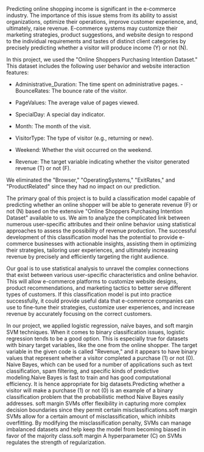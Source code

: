Predicting online shopping income is significant in the e-commerce industry. The importance of this issue stems from its ability to assist organizations, optimize their operations, improve customer experience, and, ultimately, raise revenue. E-commerce systems may customize their marketing strategies, product suggestions, and website design to respond to the individual requirements and tastes of distinct client categories by precisely predicting whether a visitor will produce income (Y) or not (N).


In this project, we  used the "Online Shoppers Purchasing Intention Dataset." This dataset includes the following user behavior and website interaction features:

- Administrative_Duration: The time spent on administrative pages. - BounceRates: The bounce rate of the visitor.
- PageValues: The average value of pages viewed.
- SpecialDay: A special day indicator.

- Month: The month of the visit.
- VisitorType: The type of visitor (e.g., returning or new).
- Weekend: Whether the visit occurred on the weekend.
- Revenue: The target variable indicating whether the visitor generated revenue (T) or not (F).



We eliminated the "Browser," "OperatingSystems," "ExitRates," and "ProductRelated" since they had no impact on our prediction.



The primary goal of this project is to build a classification model capable of predicting whether an online shopper will be able to generate revenue (F) or not (N) based on the extensive "Online Shoppers Purchasing Intention Dataset" available to us. We aim to analyze the complicated link between numerous user-specific attributes and their online behavior using statistical approaches to assess the possibility of revenue production. The successful development of this classification model has the potential to provide e-commerce businesses with actionable insights, assisting them in optimizing their strategies, tailoring user experiences, and ultimately increasing revenue by precisely and efficiently targeting the right audience.



Our goal is to use statistical analysis to unravel the complex connections that exist between various user-specific characteristics and online behavior. This will allow e-commerce platforms to customize website designs, product recommendations, and marketing tactics to better serve different types of customers. If this classification model is put into practice successfully, it could provide useful data that e-commerce companies can use to fine-tune their strategies, customize user experiences, and increase revenue by accurately focusing on the correct customers.



In our project, we applied logistic regression, naïve bayes, and soft margin SVM techniques. When it comes to binary classification issues, logistic regression tends to be a good option. This is especially true for datasets with binary target variables, like the one from the online shopper. The target variable in the given code is called "Revenue," and it appears to have binary values that represent whether a visitor completed a purchase (1) or not (0).
Naive Bayes, which can be used for a number of applications such as text classification, spam filtering, and specific kinds of predictive modeling.Naive Bayes is fast to train and has good computational efficiency. It is hence appropriate for big datasets.Predicting whether a visitor will make a purchase (1) or not (0) is an example of a binary classification problem that the probabilistic method Naive Bayes easily addresses.
soft margin SVMs offer flexibility in capturing more complex decision boundaries since they permit certain misclassifications.soft margin SVMs allow for a certain amount of misclassification, which inhibits overfitting. By modifying the misclassification penalty, SVMs can manage imbalanced datasets and help keep the model from becoming biased in favor of the majority class.soft margin A hyperparameter (C) on SVMs regulates the strength of regularization. 

